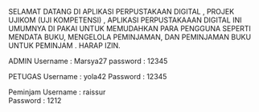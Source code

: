 SELAMAT DATANG DI APLIKASI PERPUSTAKAAN DIGITAL , PROJEK UJIKOM (UJI KOMPETENSI) , APLIKASI PERPUSTAKAAAN DIGITAL INI UMUMNYA DI PAKAI UNTUK MEMUDAHKAN PARA PENGGUNA SEPERTI MENDATA BUKU, MENGELOLA PEMINJAMAN, DAN PEMINJAMAN BUKU UNTUK PEMINJAM . HARAP IZIN.

ADMIN 
Username : Marsya27
password : 12345

PETUGAS 
Username : yola42
Password : 12345

Peminjam
Username : raissur  
Password : 1212
